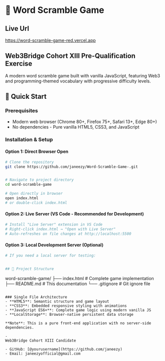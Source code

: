 # 🎯 Word Scramble Game

## Live Url
https://word-scramble-game-red.vercel.app

## Web3Bridge Cohort XIII Pre-Qualification Exercise

A modern word scramble game built with vanilla JavaScript, featuring Web3 and programming-themed vocabulary with progressive difficulty levels.



## 🚀 Quick Start

### Prerequisites
- Modern web browser (Chrome 80+, Firefox 75+, Safari 13+, Edge 80+)
- No dependencies - Pure vanilla HTML5, CSS3, and JavaScript

### Installation & Setup

#### Option 1: Direct Browser Open
```bash
# Clone the repository
git clone https://github.com/janeezy/Word-Scramble-Game-.git


# Navigate to project directory
cd word-scramble-game

# Open directly in browser
open index.html
# or double-click index.html
```

#### Option 2: Live Server (VS Code - Recommended for Development)
```bash
# Install "Live Server" extension in VS Code
# Right-click index.html → "Open with Live Server"
# Auto-refreshes on file changes at http://localhost:5500
```

#### Option 3: Local Development Server (Optional)
```bash
# If you need a local server for testing:


## 📁 Project Structure

```
word-scramble-game/
├── index.html          # Complete game implementation
├── README.md           # This documentation
└── .gitignore         # Git ignore file
```

### Single File Architecture
- **HTML5**: Semantic structure and game layout
- **CSS3**: Embedded responsive styling with animations  
- **JavaScript ES6+**: Complete game logic using modern vanilla JS
- **LocalStorage**: Browser-native persistent data storage

**Note**: This is a pure front-end application with no server-side dependencies.

-
Web3Bridge Cohort XIII Candidate

- GitHub: [@yourusername](https://github.com/janeezy)
- Email: janeezyofficial@gmail.com


